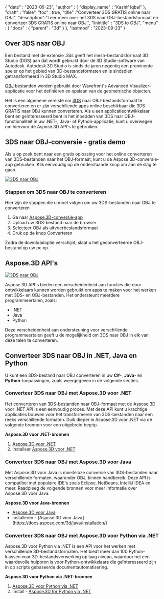 {
  "date" : "2023-09-23",
  "author" : {
    "display_name" : "Kashif Iqbal"
},
  "draft" : "false",
  "toc" : true,
  "title" :"Converteer 3DS GRATIS online naar OBJ",
  "description":"Leer meer over het 3DS naar OBJ-bestandsformaat en converteer 3DS GRATIS online naar OBJ.",
  "linktitle" : "3DS to OBJ",
  "menu" : {
    "docs" : {
      "parent" : "3d"
}
},
  "lastmod" : "2023-09-23"
}

## Over 3DS naar OBJ

Een bestand met de extensie .3ds geeft het mesh-bestandsformaat 3D Studio (DOS) aan dat wordt gebruikt door de 3D Studio-software van Autodesk. Autodesk 3D Studio is sinds de jaren negentig een prominente speler op het gebied van 3D-bestandsformaten en is sindsdien getransformeerd in 3D Studio MAX.

[OBJ](/nl/3d/obj/) bestanden worden gebruikt door Wavefront's Advanced Visualizer-applicatie voor het definiëren en opslaan van de geometrische objecten.

Het is een algemene vereiste om [3DS](/nl/3d/3ds/) naar OBJ-bestandsformaat te converteren en er zijn verschillende apps online beschikbaar die 3DS GRATIS naar OBJ kunnen converteren. Als u een applicatieontwikkelaar bent en geïnteresseerd bent in het inbedden van 3DS naar OBJ-functionaliteit in uw .NET-, Java- of Python-applicatie, kunt u overwegen om hiervoor de Aspose.3D API's te gebruiken.

## 3DS naar OBJ-conversie - gratis demo

Als u op zoek bent naar een gratis oplossing voor het online converteren van 3DS-bestanden naar het OBJ-formaat, kunt u de Aspose.3D-conversie-app gebruiken. Klik eenvoudig op de onderstaande knop om aan de slag te gaan.

[![3DS naar OBJ](../3ds-to-obj.png)](https://products.aspose.app/3d/conversion/3ds-to-obj)

### Stappen om 3DS naar OBJ te converteren

Hier zijn de stappen die u moet volgen om uw 3DS-bestanden naar OBJ te converteren.

1. Ga naar [Aspose.3D-conversie-app](https://products.aspose.app/3d/conversion/3DS-to-obj)
1. Upload uw 3DS-bestand naar de browser
1. Selecteer OBJ als uitvoerbestandsformaat
1. Druk op de knop Converteren

Zodra de downloadoptie verschijnt, slaat u het geconverteerde OBJ-bestand op uw pc op.

## Aspose.3D API's

[![3DS naar OBJ](../try-aspose-3d.png)](https://products.aspose.com/3d/)

Aspose.3D API's bieden een verscheidenheid aan functies die door ontwikkelaars kunnen worden gebruikt om apps te maken voor het werken met 3DS- en OBJ-bestanden. Het ondersteunt meerdere programmeertalen, zoals:

* .NET
* Java
* Python

Deze verscheidenheid aan ondersteuning voor verschillende programmeertalen geeft u de mogelijkheid om 3DS naar OBJ in elk van deze talen te converteren.

## Converteer 3DS naar OBJ in .NET, Java en Python

U kunt een 3DS-bestand naar OBJ converteren in uw **C#**-, **Java**- en **Python**-toepassingen, zoals weergegeven in de volgende secties.

### Converteer 3DS naar OBJ met Aspose.3D voor .NET

Het converteren van 3DS-bestanden naar OBJ-formaat met de Aspose.3D voor .NET API is een eenvoudig proces. Met deze API kunt u krachtige applicaties bouwen voor het transformeren van 3DS-bestanden naar een reeks verschillende formaten. Duik dieper in Aspose.3D voor .NET via de volgende bronnen voor een uitgebreid begrip.

**Aspose.3D voor .NET-bronnen**

1. [Aspose.3D voor .NET](https://products.aspose.com/3d/net/)
1. Installeer [Aspose.3D voor .NET](https://docs.aspose.com/3d/net/installation/)

### Converteer 3DS naar OBJ met Aspose.3D voor Java

Met Aspose.3D voor Java is moeiteloze conversie van 3DS-bestanden naar verschillende formaten, waaronder OBJ, binnen handbereik. Deze API is compatibel met populaire IDE's zoals Eclipse, NetBeans, IntelliJ IDEA en meer. Raadpleeg de volgende bronnen voor meer informatie over Aspose.3D voor Java.

**Aspose.3D voor Java-bronnen**

* [Aspose.3D voor Java](https://products.aspose.com/3d/java/)
* Installeren - [Aspose.3D voor Java] (https://docs.aspose.com/3d/java/installation/)

### Converteer 3DS naar OBJ met Aspose.3D voor Python via .NET

Aspose.3D voor Python via .NET is een API voor het werken met verschillende 3D-bestandsformaten. Het biedt meer dan 100 Python-klassen voor 3D-bestandsverwerking op laag niveau, waardoor het een waardevolle hulpbron is voor Python-ontwikkelaars die geïnteresseerd zijn in op scripts gebaseerde documentautomatisering.

**Aspose.3D voor Python via .NET-bronnen**

1. [Aspose.3D voor Python via .NET](https://products.aspose.com/3d/python-net/)
1. Install - [Aspose.3D for Python via .NET](https://releases.aspose.com/3d/python-net/)
